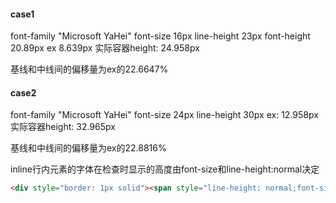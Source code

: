 #### case1
font-family "Microsoft YaHei"
font-size 16px
line-height 23px
font-height 20.89px
ex 8.639px
实际容器height: 24.958px

基线和中线间的偏移量为ex的22.6647%

#### case2
font-family "Microsoft YaHei"
font-size 24px
line-height 30px
ex: 12.958px
实际容器height: 32.965px

基线和中线间的偏移量为ex的22.8816%


inline行内元素的字体在检查时显示的高度由font-size和line-height:normal决定
```html
<div style="border: 1px solid"><span style="line-height: normal;font-size: 20px;">fxgEnglish</span></div>
```
